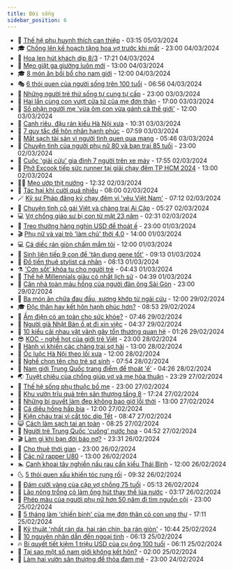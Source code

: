 ```yaml
---
title: Đời sống
sidebar_position: 6
---
```


<!-- vnexpress-doi-song:START -->
- 🚀 [Thế hệ phụ huynh thích can thiệp](https://vnexpress.net/the-he-phu-huynh-thich-can-thiep-4718367.html) - 03:15 05/03/2024
- 🎓 [Chồng lên kế hoạch tặng hoa vợ trước khi mất](https://vnexpress.net/chong-len-ke-hoach-tang-hoa-vo-truoc-khi-mat-4715545.html) - 23:00 04/03/2024
- 🚦 [Hoa len hút khách dịp 8/3](https://vnexpress.net/hoa-len-hut-khach-dip-8-3-4718360.html) - 17:21 04/03/2024
- 🦣 [Mẹo giặt ga giường luôn mới](https://vnexpress.net/meo-giat-ga-giuong-luon-moi-4716447.html) - 13:00 04/03/2024
- 🎓 [8 món ăn bồi bổ cho nam giới](https://vnexpress.net/8-mon-an-boi-bo-cho-nam-gioi-4718174.html) - 12:00 04/03/2024
- 🎭 [6 thói quen của người sống trên 100 tuổi](https://vnexpress.net/6-thoi-quen-cua-nguoi-song-tren-100-tuoi-4718101.html) - 06:56 04/03/2024
- 🦅 [Những người trẻ thử sống tự cung tự cấp](https://vnexpress.net/nhung-nguoi-tre-thu-song-tu-cung-tu-cap-4717571.html) - 23:00 03/03/2024
- 🎃 [Hai lần cùng con vượt cửa tử của mẹ đơn thân](https://vnexpress.net/hai-lan-cung-con-vuot-cua-tu-cua-me-don-than-4717144.html) - 17:00 03/03/2024
- 💪 [Số phận người mẹ &#39;vừa ôm con vừa gánh cả thế giới&#39;](https://vnexpress.net/so-phan-nguoi-me-vua-om-con-vua-ganh-ca-the-gioi-4717032.html) - 12:00 03/03/2024
- 🐻 [Canh riêu, đậu rán kiểu Hà Nội xưa](https://vnexpress.net/canh-rieu-dau-ran-kieu-ha-noi-xua-4717857.html) - 10:31 03/03/2024
- 🧠 [7 quy tắc để hôn nhân hạnh phúc](https://vnexpress.net/7-quy-tac-de-hon-nhan-hanh-phuc-4717681.html) - 07:59 03/03/2024
- 🐘 [Mất sạch tài sản vì người tình quen qua mạng](https://vnexpress.net/mat-sach-tai-san-vi-nguoi-tinh-quen-qua-mang-4717806.html) - 05:46 03/03/2024
- 👹 [Chuyện tình của người phụ nữ 80 và bạn trai 85 tuổi](https://vnexpress.net/chuyen-tinh-cua-nguoi-phu-nu-80-va-ban-trai-85-tuoi-4717503.html) - 23:00 02/03/2024
- 💂 [Cuộc &#39;giải cứu&#39; gia đình 7 người trên xe máy](https://vnexpress.net/cuoc-giai-cuu-gia-dinh-7-nguoi-tren-xe-may-4717641.html) - 17:55 02/03/2024
- 🦍 [Phở Excook tiếp sức runner tại giải chạy đêm TP HCM 2024](https://vnexpress.net/pho-excook-tiep-suc-runner-tai-giai-chay-dem-tp-hcm-2024-4717663.html) - 13:00 02/03/2024
- 🧑‍🏫 [Mẹo ướp thịt nướng](https://vnexpress.net/meo-uop-thit-nuong-4717602.html) - 12:32 02/03/2024
- 🧰 [Tác hại khi cười quá nhiều](https://vnexpress.net/tac-hai-khi-cuoi-qua-nhieu-4717570.html) - 08:00 02/03/2024
- 🪄 [Kỹ sư Pháp đăng ký chạy đêm vì &#39;yêu Việt Nam&#39;](https://vnexpress.net/ky-su-phap-dang-ky-chay-dem-vi-yeu-viet-nam-4717279.html) - 07:12 02/03/2024
- 🐲 [Chuyện tình cô gái Việt và chàng trai Ai Cập](https://vnexpress.net/chuyen-tinh-co-gai-viet-va-chang-trai-ai-cap-4717419.html) - 05:27 02/03/2024
- 💻 [Vợ chồng giáo sư bị con từ mặt 23 năm](https://vnexpress.net/vo-chong-giao-su-bi-con-tu-mat-23-nam-4716983.html) - 02:31 02/03/2024
- 🐘 [Treo thưởng hàng nghìn USD để thoát ế](https://vnexpress.net/treo-thuong-hang-nghin-usd-de-thoat-e-4717112.html) - 23:00 01/03/2024
- 🎬 [Phụ nữ và vai trò &#39;làm chủ&#39; thời 4.0](https://vnexpress.net/phu-nu-va-vai-tro-lam-chu-thoi-4-0-4716165.html) - 14:00 01/03/2024
- 💻 [Cá diếc rán giòn chấm mắm tỏi](https://vnexpress.net/ca-diec-ran-gion-cham-mam-toi-4717064.html) - 12:00 01/03/2024
- 🧰 [Sinh liên tiếp 9 con để &#39;tận dụng gene tốt&#39;](https://vnexpress.net/sinh-lien-tiep-9-con-de-tan-dung-gene-tot-4717060.html) - 09:13 01/03/2024
- 🫣 [Đổ tiền thuê stylist cá nhân](https://vnexpress.net/do-tien-thue-stylist-ca-nhan-4716662.html) - 08:13 01/03/2024
- ⚗️ [&#39;Cơn sốt&#39; khóa tu cho người trẻ](https://vnexpress.net/con-sot-khoa-tu-cho-nguoi-tre-4716001.html) - 04:43 01/03/2024
- 🌊 [Thế hệ Millennials giàu có nhất lịch sử](https://vnexpress.net/the-he-millennials-giau-co-nhat-lich-su-4717077.html) - 04:39 01/03/2024
- 💃 [Căn nhà toàn màu hồng của người đàn ông Sài Gòn](https://vnexpress.net/can-nha-toan-mau-hong-cua-nguoi-dan-ong-sai-gon-4716875.html) - 23:00 29/02/2024
- 🦆 [Ba món ăn chữa đau đầu, xương khớp từ ngải cứu](https://vnexpress.net/ba-mon-an-chua-dau-dau-xuong-khop-tu-ngai-cuu-4716763.html) - 12:00 29/02/2024
- 🎓 [Độc thân hay kết hôn hạnh phúc hơn?](https://vnexpress.net/doc-than-hay-ket-hon-hanh-phuc-hon-4716775.html) - 08:53 29/02/2024
- 💪 [Ấm điện có an toàn cho sức khỏe?](https://vnexpress.net/am-dien-co-an-toan-cho-suc-khoe-4716445.html) - 07:46 29/02/2024
- 🤔 [Người già Nhật Bản ồ ạt đi xin việc](https://vnexpress.net/nguoi-gia-nhat-ban-o-at-di-xin-viec-4716410.html) - 04:37 29/02/2024
- 🧰 [10 kiểu cãi nhau vặt vãnh gây tổn thương quan hệ](https://vnexpress.net/10-kieu-cai-nhau-vat-vanh-gay-ton-thuong-quan-he-4716329.html) - 01:26 29/02/2024
- 😎 [KOC - nghề hot của giới trẻ Việt](https://vnexpress.net/koc-nghe-hot-cua-gioi-tre-viet-4716486.html) - 23:00 28/02/2024
- 🌮 [Hành vi khiến các chàng trai sợ hãi](https://vnexpress.net/hanh-vi-khien-cac-chang-trai-so-hai-4716261.html) - 13:00 28/02/2024
- 🧠 [Ốc luộc Hà Nội theo lối xưa](https://vnexpress.net/oc-luoc-ha-noi-theo-loi-xua-4716334.html) - 12:00 28/02/2024
- 🎡 [Nghề chọn tên cho trẻ sơ sinh](https://vnexpress.net/nghe-chon-ten-cho-tre-so-sinh-4716280.html) - 07:54 28/02/2024
- 🎡 [Nam giới Trung Quốc trang điểm để thoát &#39;ế&#39;](https://vnexpress.net/nam-gioi-trung-quoc-trang-diem-de-thoat-e-4716245.html) - 04:26 28/02/2024
- 🌏 [Tuyệt chiêu của chồng giúp vợ và mẹ hòa thuận](https://vnexpress.net/tuyet-chieu-cua-chong-giup-vo-va-me-hoa-thuan-4713829.html) - 23:29 27/02/2024
- 🐻 [Thế hệ sống phụ thuộc bố mẹ](https://vnexpress.net/the-he-song-phu-thuoc-bo-me-4715890.html) - 23:00 27/02/2024
- 💂 [Khu vườn trĩu quả trên sân thượng tầng 8](https://video.vnexpress.net/khu-vuon-triu-qua-tren-san-thuong-tang-8-4715578.html) - 17:24 27/02/2024
- 🥸 [Những bí quyết làm đẹp không bao giờ lỗi thời](https://vnexpress.net/nhung-bi-quyet-lam-dep-khong-bao-gio-loi-thoi-4715961.html) - 13:00 27/02/2024
- 🌋 [Cá diêu hồng hấp bia](https://vnexpress.net/ca-dieu-hong-hap-bia-4715868.html) - 12:00 27/02/2024
- 🦩 [Kiện cháu trai vì cắt tóc dịp Tết](https://vnexpress.net/kien-chau-trai-vi-cat-toc-dip-tet-4714966.html) - 08:47 27/02/2024
- 😺 [Cách làm sạch tai an toàn](https://vnexpress.net/cach-lam-sach-tai-an-toan-4715146.html) - 08:25 27/02/2024
- 🐻 [Người trẻ Trung Quốc &#39;cuồng&#39; nước hoa](https://vnexpress.net/nguoi-tre-trung-quoc-cuong-nuoc-hoa-4715101.html) - 04:52 27/02/2024
- 🎬 [Làm gì khi bạn đời báo nợ?](https://vnexpress.net/lam-gi-khi-ban-doi-bao-no-4714652.html) - 23:31 26/02/2024
- 🎊 [Cho thuê thời gian](https://vnexpress.net/cho-thue-thoi-gian-4715313.html) - 23:00 26/02/2024
- 💄 [Các nữ rapper U80](https://vnexpress.net/cac-nu-rapper-u80-4715569.html) - 13:00 26/02/2024
- 🏊 [Canh khoai tây nghiền nấu rau cần kiểu Thái Bình](https://vnexpress.net/canh-khoai-tay-nghien-nau-rau-can-kieu-thai-binh-4715534.html) - 12:00 26/02/2024
- 🌜 [5 thói quen xấu khiến tóc rụng rối](https://vnexpress.net/5-thoi-quen-xau-khien-toc-rung-roi-4714981.html) - 09:32 26/02/2024
- 🤡 [Đám cưới vàng của cặp vợ chồng 75 tuổi](https://vnexpress.net/dam-cuoi-vang-cua-cap-vo-chong-75-tuoi-4715243.html) - 05:13 26/02/2024
- 🥰 [Lão nông trồng cỏ làm ống hút thay thế lúa nước](https://video.vnexpress.net/lao-nong-trong-co-lam-ong-hut-thay-the-lua-nuoc-4700962.html) - 03:17 26/02/2024
- 🦍 [Phép màu của người phụ nữ hơn 50 năm đi tìm nguồn cội](https://vnexpress.net/phep-mau-cua-nguoi-phu-nu-hon-50-nam-di-tim-nguon-coi-4713885.html) - 23:00 25/02/2024
- 🫣 [5 tháng làm &#39;chiến binh&#39; của mẹ đơn thân có con ung thư](https://vnexpress.net/5-thang-lam-chien-binh-cua-me-don-than-co-con-ung-thu-4714795.html) - 17:11 25/02/2024
- 🚦 [Kỹ thuật &#39;nhất rán da, hai rán chín, ba rán giòn&#39;](https://vnexpress.net/ky-thuat-nhat-ran-da-hai-ran-chin-ba-ran-gion-4715099.html) - 10:44 25/02/2024
- 🐘 [10 nguyên nhân dẫn đến ngoại tình](https://vnexpress.net/10-nguyen-nhan-dan-den-ngoai-tinh-4714968.html) - 06:13 25/02/2024
- 🔥 [Bí quyết tiết kiệm 1 triệu USD của cụ ông 100 tuổi](https://vnexpress.net/bi-quyet-tiet-kiem-1-trieu-usd-cua-cu-ong-100-tuoi-4714997.html) - 06:11 25/02/2024
- 🎃 [Tại sao một số nam giới không kết hôn?](https://vnexpress.net/tai-sao-mot-so-nam-gioi-khong-ket-hon-4714820.html) - 02:00 25/02/2024
- 🥳 [Làm hai vườn sân thượng để thỏa đam mê](https://vnexpress.net/lam-hai-vuon-san-thuong-de-thoa-dam-me-4714976.html) - 23:00 24/02/2024<!-- vnexpress-doi-song:END -->
